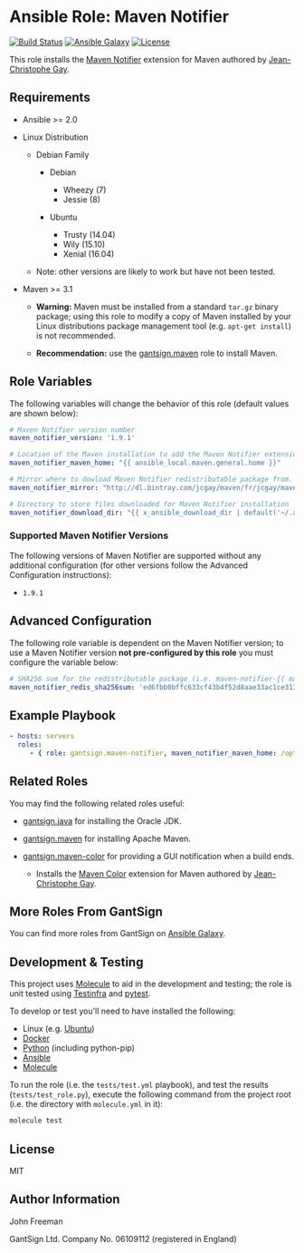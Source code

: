 Ansible Role: Maven Notifier
============================

[![Build Status](https://travis-ci.org/gantsign/ansible-role-maven-notifier.svg?branch=master)](https://travis-ci.org/gantsign/ansible-role-maven-notifier)
[![Ansible Galaxy](https://img.shields.io/badge/ansible--galaxy-gantsign.maven--notifier-blue.svg)](https://galaxy.ansible.com/gantsign/maven-notifier)
[![License](https://img.shields.io/badge/license-MIT-blue.svg)](https://raw.githubusercontent.com/gantsign/ansible-role-maven-notifier/master/LICENSE)

This role installs the
[Maven Notifier](https://github.com/jcgay/maven-notifier)
extension for Maven authored by
[Jean-Christophe Gay](https://github.com/jcgay).

Requirements
------------

* Ansible >= 2.0

* Linux Distribution

    * Debian Family

        * Debian

            * Wheezy (7)
            * Jessie (8)

        * Ubuntu

            * Trusty (14.04)
            * Wily (15.10)
            * Xenial (16.04)

    * Note: other versions are likely to work but have not been tested.

* Maven >= 3.1

    * **Warning:** Maven must be installed from a standard `tar.gz` binary
      package; using this role to modify a copy of Maven installed by your
      Linux distributions package management tool (e.g. `apt-get install`) is
      not recommended.

    * **Recommendation:** use the
      [gantsign.maven](https://galaxy.ansible.com/gantsign/maven) role to
      install Maven.

Role Variables
--------------

The following variables will change the behavior of this role (default values
are shown below):

```yaml
# Maven Notifier version number
maven_notifier_version: '1.9.1'

# Location of the Maven installation to add the Maven Notifier extension to.
maven_notifier_maven_home: "{{ ansible_local.maven.general.home }}"

# Mirror where to dowload Maven Notifier redistributable package from.
maven_notifier_mirror: "http://dl.bintray.com/jcgay/maven/fr/jcgay/maven/maven-notifier/{{ maven_notifier_version }}"

# Directory to store files downloaded for Maven Notifier installation
maven_notifier_download_dir: "{{ x_ansible_download_dir | default('~/.ansible/tmp/downloads') }}"
```

### Supported Maven Notifier Versions

The following versions of Maven Notifier are supported without any additional
configuration (for other versions follow the Advanced Configuration
instructions):

* `1.9.1`

Advanced Configuration
----------------------

The following role variable is dependent on the Maven Notifier version; to use a
Maven Notifier version **not pre-configured by this role** you must configure the
variable below:

```yaml
# SHA256 sum for the redistributable package (i.e. maven-notifier-{{ maven_notifier_version }}-shaded.jar)
maven_notifier_redis_sha256sum: 'ed6fbb0bffc633cf43b4f52d8aae33ac1ce313f7528ca4aecaa75559f8a3bfd5'
```

Example Playbook
----------------

```yaml
- hosts: servers
  roles:
     - { role: gantsign.maven-notifier, maven_notifier_maven_home: /opt/maven/apache-maven-3.3.9 }
```

Related Roles
-------------

You may find the following related roles useful:

* [gantsign.java](https://galaxy.ansible.com/gantsign/java) for installing the
  Oracle JDK.

* [gantsign.maven](https://galaxy.ansible.com/gantsign/maven) for installing
  Apache Maven.

* [gantsign.maven-color](https://galaxy.ansible.com/gantsign/maven-color) for
  providing a GUI notification when a build ends.

    * Installs the [Maven Color](https://github.com/jcgay/maven-color)
      extension for Maven authored by
      [Jean-Christophe Gay](https://github.com/jcgay).

More Roles From GantSign
------------------------

You can find more roles from GantSign on
[Ansible Galaxy](https://galaxy.ansible.com/gantsign).

Development & Testing
---------------------

This project uses [Molecule](http://molecule.readthedocs.io/) to aid in the
development and testing; the role is unit tested using
[Testinfra](http://testinfra.readthedocs.io/) and
[pytest](http://docs.pytest.org/).

To develop or test you'll need to have installed the following:

* Linux (e.g. [Ubuntu](http://www.ubuntu.com/))
* [Docker](https://www.docker.com/)
* [Python](https://www.python.org/) (including python-pip)
* [Ansible](https://www.ansible.com/)
* [Molecule](http://molecule.readthedocs.io/)

To run the role (i.e. the `tests/test.yml` playbook), and test the results
(`tests/test_role.py`), execute the following command from the project root
(i.e. the directory with `molecule.yml` in it):

```bash
molecule test
```

License
-------

MIT

Author Information
------------------

John Freeman

GantSign Ltd.
Company No. 06109112 (registered in England)
